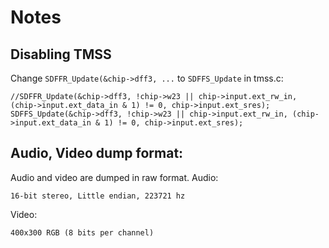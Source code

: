 # Notes

## Disabling TMSS
Change `SDFFR_Update(&chip->dff3, ...` to `SDFFS_Update` in tmss.c:
```
//SDFFR_Update(&chip->dff3, !chip->w23 || chip->input.ext_rw_in, (chip->input.ext_data_in & 1) != 0, chip->input.ext_sres);
SDFFS_Update(&chip->dff3, !chip->w23 || chip->input.ext_rw_in, (chip->input.ext_data_in & 1) != 0, chip->input.ext_sres);
```

## Audio, Video dump format:
Audio and video are dumped in raw format.
Audio:
```
16-bit stereo, Little endian, 223721 hz
```
Video:
```
400x300 RGB (8 bits per channel)
```
  
